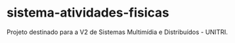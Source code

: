 # sistema-atividades-fisicas
Projeto destinado para a V2 de Sistemas Multimídia e Distribuídos - UNITRI.
